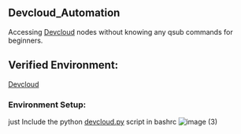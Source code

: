 ## Devcloud_Automation
Accessing [Devcloud](https://www.intel.com/content/www/us/en/developer/tools/devcloud/overview.html) nodes without knowing any qsub commands for beginners.

## Verified Environment:
[Devcloud](https://www.intel.com/content/www/us/en/developer/tools/devcloud/overview.html)

### Environment Setup:
just Include the python [devcloud.py](https://github.com/jaideepsai-narayan/Devcloud_Automation/blob/main/devcloud.py) script in bashrc
![image (3)](https://github.com/user-attachments/assets/ceb9d776-9277-463a-8083-7258d6352b9a)









